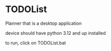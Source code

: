# TODOList
Planner that is a desktop application

device should have python 3.12 and up installed

to run, click on TODOList.bat
